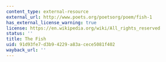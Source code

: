```yaml
---
content_type: external-resource
external_url: http://www.poets.org/poetsorg/poem/fish-1
has_external_license_warning: true
license: https://en.wikipedia.org/wiki/All_rights_reserved
status: ''
title: The Fish
uid: 91d93fe7-d3b9-4229-a83a-cece5081f402
wayback_url: ''
---
```


